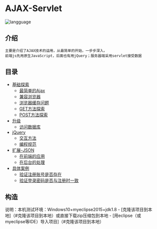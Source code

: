 
# AJAX-Servlet
![langguage](https://img.shields.io/badge/language-java-green.svg)
    
## 介绍
    主要是介绍了AJAX技术的运用，从最简单的开始，一步步深入。
    前端js先用原生JavaScript，后面也有用jQuery；服务器端采用servlet接受数据

## 目录

- [基础探索](#java)
    - [最简单的Ajax](#最简单的Ajax)
    - [兼容浏览器](#兼容浏览器)
    - [浏览器缓存问题](#浏览器缓存问题)
    - [GET方法探索](#GET方法探索)
    - [POST方法探索](#POST方法探索)
- [升级](#升级)
    - [访问数据库](#访问数据库)
 - [jQuery](#jQuery)
    - [交互方法](#交互方法)
    - [编程规范](#编程规范)
 - [扩展-JSON](#扩展-JSON)
    - [在前端的应用](#在前端的应用)
    - [在后台的处理](#在后台的处理)
- [具体案例](#具体案例)
    - [验证注册账号是否存在](#验证注册账号是否存在)
    - [验证登录密码是否与注册时一致](#验证登录密码是否与注册时一致)
   

## 构造
说明：本机测试环境：Windows10+myeclipse2015+jdk1.8
    - [克隆该项目到本地]（#克隆该项目到本地）或直接下载zip压缩包到本地
    - [用eclipse（或myeclipse等IDE）导入项目]（#克隆该项目到本地）
